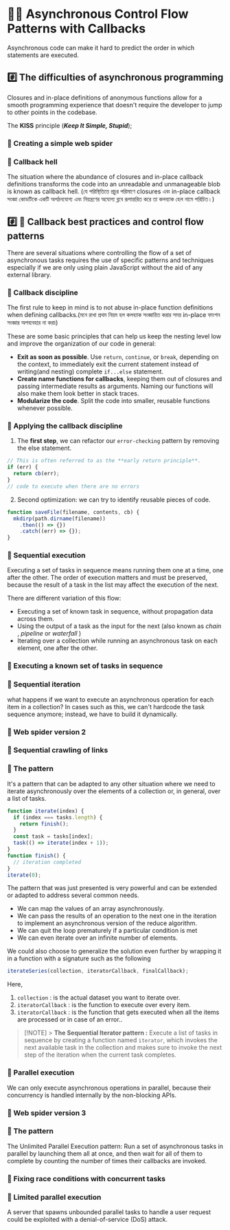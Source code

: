 # 💁‍♂️ Asynchronous Control Flow Patterns with Callbacks

Asynchronous code can make it hard to predict the order in which statements are executed.

## #️⃣ The difficulties of asynchronous programming

Closures and in-place definitions of anonymous functions allow for a smooth programming experience that doesn't require the developer to jump to other points in the codebase.

The **KISS** principle (**_Keep It Simple, Stupid_**);

### 📝 Creating a simple web spider

### 📝 Callback hell

The situation where the abundance of closures and in-place callback definitions transforms the code into an unreadable and unmanageable blob is known as callback hell. (যে পরিস্থিতিতে প্রচুর পরিমাণে closures এবং in-place callback সংজ্ঞা কোডটিকে একটি অপঠনযোগ্য এবং নিয়ন্ত্রণের অযোগ্য ব্লবে রূপান্তরিত করে তা কলব্যাক হেল নামে পরিচিত।)

## #️⃣ 📝 Callback best practices and control flow patterns

There are several situations where controlling the flow of a set of asynchronous tasks requires the use of specific patterns and techniques especially if we are only using plain JavaScript without the aid of any external library.

### 📝 Callback discipline

The first rule to keep in mind is to not abuse in-place function definitions when defining callbacks.(মনে রাখা প্রথম নিয়ম হল কলব্যাক সংজ্ঞায়িত করার সময় in-place ফাংশন সংজ্ঞার অপব্যবহার না করা৷)

These are some basic principles that can help us keep the nesting level low and improve the organization of our code in general:

- **Exit as soon as possible**. Use `return`, `continue`, or `break`, depending on the context, to immediately exit the current statement instead of writing(and nesting) complete `if...else` statement.
- **Create name functions for callbacks**, keeping them out of closures and passing intermediate results as arguments. Naming our functions will also make them look better in stack traces.
- **Modularize the code**. Split the code into smaller, reusable functions whenever possible.

### 📝 Applying the callback discipline

1. The **first step**, we can refactor our `error-checking` pattern by removing the else statement.

```js
// This is often referred to as the **early return principle**.
if (err) {
  return cb(err);
}
// code to execute when there are no errors
```

2. Second optimization: we can try to identify reusable pieces of code.

```js
function saveFile(filename, contents, cb) {
  mkdirp(path.dirname(filename))
    .then(() => {})
    .catch((err) => {});
}
```

### 📝 Sequential execution

Executing a set of tasks in sequence means running them one at a time, one after the other. The order of execution matters and must be preserved, because the result of a task in the list may affect the execution of the next.

There are different variation of this flow:

- Executing a set of known task in sequence, without propagation data across them.
- Using the output of a task as the input for the next (also known as _chain_ , _pipeline_ or _waterfall_ )
- Iterating over a collection while running an asynchronous task on each element, one after the other.

### 📝 Executing a known set of tasks in sequence

### 📝 Sequential iteration

what happens if we want to execute an asynchronous operation for each item in a collection? In cases such as this, we can't hardcode the task sequence anymore; instead, we have to build it dynamically.

### 📝 Web spider version 2

### 📝 Sequential crawling of links

### 📝 The pattern

It's a pattern that can be adapted to any other situation where we need to iterate asynchronously over the elements of a collection or, in general, over a list of tasks.

```js
function iterate(index) {
  if (index === tasks.length) {
    return finish();
  }
  const task = tasks[index];
  task(() => iterate(index + 1));
}
function finish() {
  // iteration completed
}
iterate(0);
```

The pattern that was just presented is very powerful and can be extended or adapted to address several common needs.

- We can map the values of an array asynchronously.
- We can pass the results of an operation to the next one in the iteration to implement an asynchronous version of the reduce algorithm.
- We can quit the loop prematurely if a particular condition is met
- We can even iterate over an infinite number of elements.

We could also choose to generalize the solution even further by wrapping it in a function with a signature such as the following

```js
iterateSeries(collection, iteratorCallback, finalCallback);
```

Here,

1. `collection` : is the actual dataset you want to iterate over.
2. `iteratorCallback` : is the function to execute over every item.
3. `iteratorCallback` : is the function that gets executed when all the items are processed or in case of an error..

> [!NOTE] > **The Sequential Iterator pattern :** Execute a list of tasks in sequence by creating a function named `iterator`, which invokes the next available task in the collection and makes sure to invoke the next step of the iteration when the current task completes.


### 📝 Parallel execution

We can only execute asynchronous operations in parallel, because their concurrency is handled internally by the non-blocking APIs. 

### 📝 Web spider version 3

### 📝 The pattern

The Unlimited Parallel Execution pattern: Run a set of asynchronous tasks in parallel by launching them all at once, and then wait for all of them to complete by counting the number of times their callbacks are invoked.

### 📝 Fixing race conditions with concurrent tasks


### 📝 Limited parallel execution

A server that spawns unbounded parallel tasks to handle a user request could be exploited with a denial-of-service (DoS) attack.